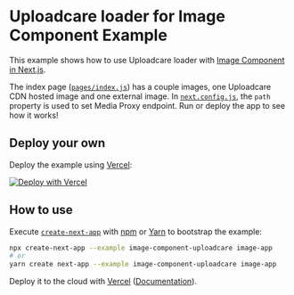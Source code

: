 # Uploadcare loader for Image Component Example

This example shows how to use Uploadcare loader with [Image Component in Next.js](https://nextjs.org/docs/api-reference/next/image).

The index page ([`pages/index.js`](pages/index.js)) has a couple images, one Uploadcare CDN hosted image and one external image. In [`next.config.js`](next.config.js), the `path` property is used to set Media Proxy endpoint. Run or deploy the app to see how it works!

## Deploy your own

Deploy the example using [Vercel](https://vercel.com):

[![Deploy with Vercel](https://vercel.com/button)](https://vercel.com/import/project?template=https://github.com/vercel/next.js/tree/canary/examples/image-component)

## How to use

Execute [`create-next-app`](https://github.com/vercel/next.js/tree/canary/packages/create-next-app) with [npm](https://docs.npmjs.com/cli/init) or [Yarn](https://yarnpkg.com/lang/en/docs/cli/create/) to bootstrap the example:

```bash
npx create-next-app --example image-component-uploadcare image-app
# or
yarn create next-app --example image-component-uploadcare image-app
```

Deploy it to the cloud with [Vercel](https://vercel.com/import?filter=next.js&utm_source=github&utm_medium=readme&utm_campaign=next-example) ([Documentation](https://nextjs.org/docs/deployment)).
